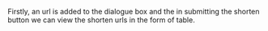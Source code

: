 Firstly, an url is added to the dialogue box and the in submitting the shorten button we can view the shorten urls in the form of table.

